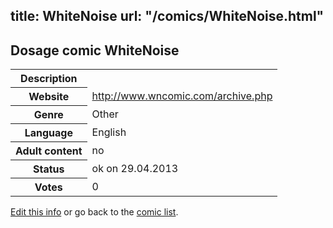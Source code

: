 title: WhiteNoise
url: "/comics/WhiteNoise.html"
---
Dosage comic WhiteNoise
-----------------------------------------

<p id="msg"></p>
<script type="text/javascript">
if (window.location.search === '?edit_info_mail=sent_ok') {
  var elem = document.getElementById("msg");
  elem.innerHTML = 'Edited information sucessfully sent for review, which is usually done daily. Thanks!';
  elem.className = 'ok';
}
</script>
<table class="comicinfo">
<tr>
<th>Description</th><td></td>
</tr>
<tr>
<th>Website</th><td><a href="http://www.wncomic.com/archive.php">http://www.wncomic.com/archive.php</a></td>
</tr>
<tr>
<th>Genre</th><td>Other</td>
</tr>
<tr>
<th>Language</th><td>English</td>
</tr>
<tr>
<th>Adult content</th><td>no</td>
</tr>
<tr>
<th>Status</th><td>ok on 29.04.2013</td>
</tr>
<tr>
<th>Votes</th><td>0</td>
</tr>
</table>

[Edit this info](WhiteNoise_edit.html) or go back to the [comic list](../comic-index.html).
